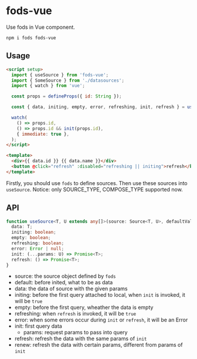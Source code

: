 # fods-vue

Use fods in Vue component.

```
npm i fods fods-vue
```

## Usage

```html
<script setup>
  import { useSource } from 'fods-vue';
  import { SomeSource } from './datasources';
  import { watch } from 'vue';

  const props = defineProps({ id: String });

  const { data, initing, empty, error, refreshing, init, refresh } = useSource(SomeSource);

  watch(
    () => props.id,
    () => props.id && init(props.id),
    { immediate: true },
  );
</script>

<template>
  <div>{{ data.id }} {{ data.name }}</div>
  <button @click="refresh" :disabled="refreshing || initing">refresh</button>
</template>
```

Firstly, you should use `fods` to define sources. Then use these sources into `useSource`.
Notice: only SOURCE_TYPE, COMPOSE_TYPE supported now.

## API

```ts
function useSource<T, U extends any[]>(source: Source<T, U>, defaultValue: T): {
  data: T;
  initing: boolean;
  empty: boolean;
  refreshing: boolean;
  error: Error | null;
  init: (...params: U) => Promise<T>;
  refresh: () => Promise<T>;
}
```

- source: the source object defined by `fods`
- default: before inited, what to be as data
- data: the data of source with the given params
- initing: before the first query attached to local, when `init` is invoked, it will be `true`
- empty: before the first query, wheather the data is empty
- refreshing: when `refresh` is invoked, it will be `true`
- error: when some errors occur during `init` or `refresh`, it will be an Error
- init: first query data
  - params: request params to pass into query
- refresh: refresh the data with the same params of `init`
- renew: refresh the data with certain params, different from params of `init`
